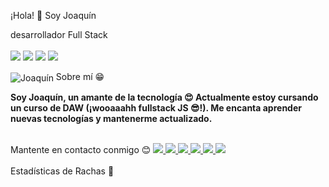 ¡Hola! 👋 Soy Joaquín

desarrollador Full Stack <br> <br> <img src="https://img.shields.io/badge/nuxt.js-00C58E?style=for-the-badge&logo=nuxt.js&logoColor=white"/> <img src="https://img.shields.io/badge/Vue.js-35495E?style=for-the-badge&logo=vue.js&logoColor=4FC08D"/> <img src="https://img.shields.io/badge/React-20232A?style=for-the-badge&logo=react&logoColor=61DAFB"/> <img src="https://img.shields.io/badge/Node.js-43853D?style=for-the-badge&logo=node.js&logoColor=white" /> <br>

<img align="center" alt="Joaquín" src="https://cdn.dribbble.com/users/1059583/screenshots/4171367/coding-freak.gif" />
Sobre mí 😁
<p> <b> Soy Joaquín, un amante de la tecnología &#128525; Actualmente estoy cursando un curso de DAW (¡wooaaahh fullstack JS &#128526;!). Me encanta aprender nuevas tecnologías y mantenerme actualizado. </b></p>

<br>
Mantente en contacto conmigo 😊
<a href="https://twitter.com/schleidens_dev"> <img src="https://img.shields.io/twitter/follow/Schleidens_dev?color=blue&label=seguir&logo=twitter&logoColor=white&style=for-the-badge" /> </a> <a href="https://instagram.com/schleidens.dev"> <img src="https://img.shields.io/badge/Instagram-E4405F?style=for-the-badge&logo=instagram&logoColor=white" /> </a> <a href="https://linkedin.com/in/alectineschleidens"> <img src="https://img.shields.io/badge/LinkedIn-0077B5?style=for-the-badge&logo=linkedin&logoColor=white" /> </a> <a href="https://facebook.com/elhermano.dejesus"> <img src="https://img.shields.io/badge/Facebook-1877F2?style=for-the-badge&logo=facebook&logoColor=white" /> </a> <a href="https://dev.to/schleidens"> <img src="https://img.shields.io/badge/dev.to-0A0A0A?style=for-the-badge&logo=dev.to&logoColor=white" /> </a> <a href="https://discord.gg/fAuyjtSR"> <img src="https://img.shields.io/badge/Discord-7289DA?style=for-the-badge&logo=discord&logoColor=white"/> </a> <br /> <br />
Estadísticas de Rachas 🚀


<br />

